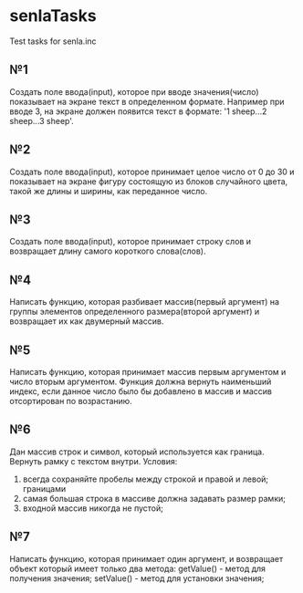 # senlaTasks
Test tasks for senla.inc

## №1 
Создать поле ввода(input), которое при вводе значения(число) показывает на
экране текст в определенном формате. Например при вводе 3, на экране
должен появится текст в формате: '1 sheep...2 sheep...3 sheep'.

## №2
Создать поле ввода(input), которое принимает целое число от 0 до 30 и
показывает на экране фигуру состоящую из блоков случайного цвета, такой
же длины и ширины, как переданное число.

## №3
Создать поле ввода(input), которое принимает строку слов и возвращает
длину самого короткого слова(слов).

## №4
Написать функцию, которая разбивает массив(первый аргумент) на группы
элементов определенного размера(второй аргумент) и возвращает их как
двумерный массив.

## №5
Написать функцию, которая принимает массив первым аргументом и число
вторым аргументом. Функция должна вернуть наименьший индекс, если данное число 
было бы добавлено в массив и массив отсортирован по возрастанию.

## №6
Дан массив строк и символ, который используется как граница. Вернуть рамку
с текстом внутри.
Условия:
1. всегда сохраняйте пробелы между строкой и правой и левой;
границами
2. самая большая строка в массиве должна задавать размер рамки;
3. входной массив никогда не пустой;

## №7
Написать функцию, которая принимает один аргумент, и возвращает объект который имеет только два метода:
getValue() - метод для получения значения;
setValue() - метод для установки значения;
